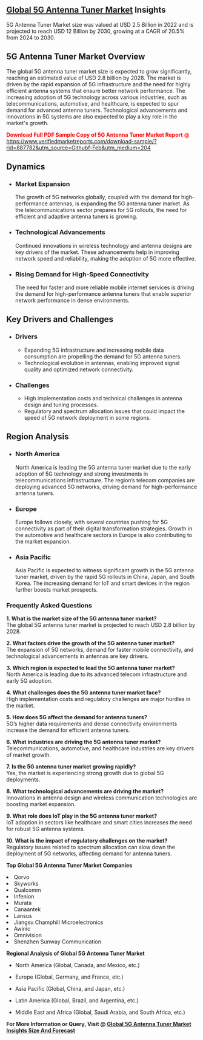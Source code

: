 <h2><a href="https://www.verifiedmarketreports.com/download-sample/?rid=887782&amp;utm_source=Githubf&amp;utm_medium=204" target="_blank">Global 5G Antenna Tuner Market</a> Insights</h2><p>5G Antenna Tuner Market size was valued at USD 2.5 Billion in 2022 and is projected to reach USD 12 Billion by 2030, growing at a CAGR of 20.5% from 2024 to 2030.</p><p> <h2>5G Antenna Tuner Market Overview</h2> <p>The global 5G antenna tuner market size is expected to grow significantly, reaching an estimated value of USD 2.8 billion by 2028. The market is driven by the rapid expansion of 5G infrastructure and the need for highly efficient antenna systems that ensure better network performance. The increasing adoption of 5G technology across various industries, such as telecommunications, automotive, and healthcare, is expected to spur demand for advanced antenna tuners. Technological advancements and innovations in 5G systems are also expected to play a key role in the market's growth.</p> <p><p><span class=""><span style="color: #ff0000;"><strong>Download Full PDF Sample Copy of 5G Antenna Tuner Market Report</strong> @ </span><a href="https://www.verifiedmarketreports.com/download-sample/?rid=887782&amp;utm_source=Githubf-Feb&amp;utm_medium=204" target="_blank">https://www.verifiedmarketreports.com/download-sample/?rid=887782&amp;utm_source=Githubf-Feb&amp;utm_medium=204</a></span></p></p> <h2>Dynamics</h2> <ul> <li><h3>Market Expansion</h3> The growth of 5G networks globally, coupled with the demand for high-performance antennas, is expanding the 5G antenna tuner market. As the telecommunications sector prepares for 5G rollouts, the need for efficient and adaptive antenna tuners is growing.</li> <li><h3>Technological Advancements</h3> Continued innovations in wireless technology and antenna designs are key drivers of the market. These advancements help in improving network speed and reliability, making the adoption of 5G more effective.</li> <li><h3>Rising Demand for High-Speed Connectivity</h3> The need for faster and more reliable mobile internet services is driving the demand for high-performance antenna tuners that enable superior network performance in dense environments.</li> </ul> <h2>Key Drivers and Challenges</h2> <ul> <li><h3>Drivers</h3> <ul> <li>Expanding 5G infrastructure and increasing mobile data consumption are propelling the demand for 5G antenna tuners.</li> <li>Technological evolution in antennas, enabling improved signal quality and optimized network connectivity.</li> </ul> </li> <li><h3>Challenges</h3> <ul> <li>High implementation costs and technical challenges in antenna design and tuning processes.</li> <li>Regulatory and spectrum allocation issues that could impact the speed of 5G network deployment in some regions.</li> </ul> </li> </ul> <h2>Region Analysis</h2> <ul> <li><h3>North America</h3> North America is leading the 5G antenna tuner market due to the early adoption of 5G technology and strong investments in telecommunications infrastructure. The region’s telecom companies are deploying advanced 5G networks, driving demand for high-performance antenna tuners.</li> <li><h3>Europe</h3> Europe follows closely, with several countries pushing for 5G connectivity as part of their digital transformation strategies. Growth in the automotive and healthcare sectors in Europe is also contributing to the market expansion.</li> <li><h3>Asia Pacific</h3> Asia Pacific is expected to witness significant growth in the 5G antenna tuner market, driven by the rapid 5G rollouts in China, Japan, and South Korea. The increasing demand for IoT and smart devices in the region further boosts market prospects.</li> </ul> <h3>Frequently Asked Questions</h3> <p><strong>1. What is the market size of the 5G antenna tuner market?</strong><br> The global 5G antenna tuner market is projected to reach USD 2.8 billion by 2028.</p> <p><strong>2. What factors drive the growth of the 5G antenna tuner market?</strong><br> The expansion of 5G networks, demand for faster mobile connectivity, and technological advancements in antennas are key drivers.</p> <p><strong>3. Which region is expected to lead the 5G antenna tuner market?</strong><br> North America is leading due to its advanced telecom infrastructure and early 5G adoption.</p> <p><strong>4. What challenges does the 5G antenna tuner market face?</strong><br> High implementation costs and regulatory challenges are major hurdles in the market.</p> <p><strong>5. How does 5G affect the demand for antenna tuners?</strong><br> 5G’s higher data requirements and dense connectivity environments increase the demand for efficient antenna tuners.</p> <p><strong>6. What industries are driving the 5G antenna tuner market?</strong><br> Telecommunications, automotive, and healthcare industries are key drivers of market growth.</p> <p><strong>7. Is the 5G antenna tuner market growing rapidly?</strong><br> Yes, the market is experiencing strong growth due to global 5G deployments.</p> <p><strong>8. What technological advancements are driving the market?</strong><br> Innovations in antenna design and wireless communication technologies are boosting market expansion.</p> <p><strong>9. What role does IoT play in the 5G antenna tuner market?</strong><br> IoT adoption in sectors like healthcare and smart cities increases the need for robust 5G antenna systems.</p> <p><strong>10. What is the impact of regulatory challenges on the market?</strong><br> Regulatory issues related to spectrum allocation can slow down the deployment of 5G networks, affecting demand for antenna tuners.</p> </p><p><strong>Top Global 5G Antenna Tuner Market Companies</strong></p><div data-test-id=""><p><li>Qorvo</li><li> Skyworks</li><li> Qualcomm</li><li> Infenion</li><li> Murata</li><li> Canaantek</li><li> Lansus</li><li> Jiangsu Champhill Microelectronics</li><li> Awinic</li><li> Omnivision</li><li> Shenzhen Sunway Communication</li></p><div><strong>Regional Analysis of&nbsp;Global 5G Antenna Tuner Market</strong></div><ul><li dir="ltr"><p dir="ltr">North America&nbsp;(Global, Canada, and Mexico, etc.)</p></li><li dir="ltr"><p dir="ltr">Europe (Global, Germany, and France, etc.)</p></li><li dir="ltr"><p dir="ltr">Asia Pacific&nbsp;(Global, China, and Japan, etc.)</p></li><li dir="ltr"><p dir="ltr">Latin America&nbsp;(Global, Brazil, and Argentina, etc.)</p></li><li dir="ltr">Middle East and Africa&nbsp;(Global, Saudi Arabia, and South Africa, etc.)</li></ul><p><strong>For More Information or Query, Visit @&nbsp;</strong><strong><a href="https://www.verifiedmarketreports.com/product/5g-antenna-tuner-market/?utm_source=Githubf&amp;utm_medium=204" target="_blank">Global 5G Antenna Tuner Market Insights Size And Forecast</a></strong></p></div>
